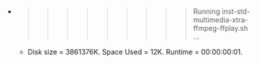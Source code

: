 * >>>>>>>>> Running inst-std-multimedia-xtra-ffmpeg-ffplay.sh ...
  * Disk size = 3861376K. Space Used = 12K. Runtime = 00:00:00:01.
